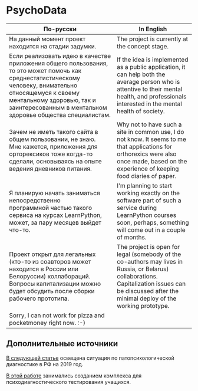 # PsychoData


|По-русски                                          | In English                                   |
|------------------------------------------------------|------------------------------------------------|
| На данный момент проект находится на стадии задумки.  | The project is currently at the concept stage. |
| Если реализовать идею в качестве приложения общего пользования, то это может помочь как среднестатистическому <br/> человеку, внимательно относящемуся к своему ментальному здоровью, так и заинтересованным в ментальном здоровье общества специалистам. | If the idea is implemented as a public application, it can help both the average person who is attentive to their mental health, and professionals interested in the mental health of society. |
| Зачем не иметь такого сайта в общем пользовании, не знаю. <br/> Мне кажется, приложения для орторексиков тоже когда-то<br/>  сделали, основываясь на опыте ведения дневников питания. | Why not to have such a site in common use, I do not know. It seems to me that applications for orthorexics were also once made, based on the experience of keeping food diaries of paper. |
| Я планирую начать заниматься непосредственно <br/> программной частью такого сервиса на курсах LearnPython, может, за пару месяцев выйдет что-то. | I'm planning to start working exactly on the software part of such a service during LearnPython courses soon, perhaps, something will come out in a couple of months. |
| Проект открыт для легальных (кто-то из соавторов может находится в России или Белоруссии) коллабораций. Вопросы капитализации можно будет обсудить после сборки рабочего прототипа. | The project is open for legal (somebody of the co-authors may lives in Russia, or Belarus) collaborations. Capitalization issues can be discussed after the minimal deploy of the working prototype. |
| Sorry, I can not work for pizza and pocketmoney right now. :-) |


## Дополнительные источники
[В следующей статье](https://habr.com/ru/articles/447056/) освещена ситуация по патопсихологической диагностике в РФ на 2019 год. 

[В этой работе](https://elar.urfu.ru/bitstream/10995/56074/1/m_th_a.o.belyaeva_2017.pdf) занимались созданием комплекса для психодиагностического тестирования учащихся.
